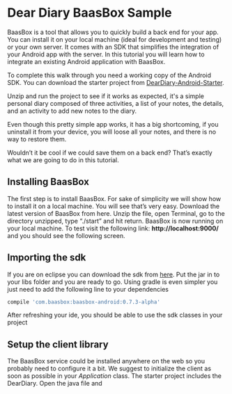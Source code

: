 # Dear Diary BaasBox Sample

BaasBox is a tool that allows you to quickly build a back end for your app.
You can install it on your local machine (ideal for development and testing) or your own server.
It comes with an SDK that simplifies the integration of your Android app with the server.
In this tutorial you will learn how to integrate an existing Android application with BaasBox.

To complete this walk through you need a working copy of the Android SDK.
You can download the starter project from [DearDiary-Android-Starter]().

Unzip and run the project to see if it works as expected, it's a simple personal diary
composed of three activities, a list of your notes, the details, and an activity to add
new notes to the diary.

Even though this pretty simple app works, it has a big shortcoming, if you uninstall it from your
device, you will loose all your notes, and there is no way to restore them.

Wouldn’t it be cool if we could save them on a back end? That’s exactly what we are going to do in this tutorial.

## Installing BaasBox

The first step is to install BaasBox. For sake of simplicity we will show how to install it on a local machine. You will see that’s very easy. Download the latest version of BaasBox from here. Unzip the file, open Terminal, go to the directory unzipped, type “./start” and hit return. BaasBox is now running on your local machine. To test visit the following link: **http://localhost:9000/** and you should see the following screen.


## Importing the sdk
If you are on eclipse you can download the sdk from [here](). Put the jar in to your libs folder
and you are ready to go.
Using gradle is even simpler you just need to add the following line to your dependencies

```groovy
compile 'com.baasbox:baasbox-android:0.7.3-alpha'
```
After refreshing your ide, you should be able to use the sdk classes in your project

## Setup the client library
The BaasBox service could be installed anywhere on the web
so you probably need to configure it a bit.
We suggest to initialize the client as soon as possible in your
*Application* class. The starter project includes the DearDiary.
Open the java file and